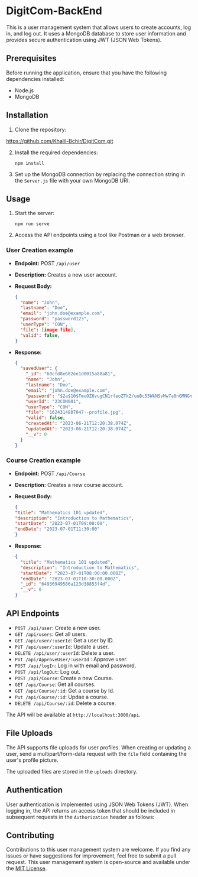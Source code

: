 # DigitCom-BackEnd

This is a user management system that allows users to create accounts, log in, and log out. It uses a MongoDB database to store user information and provides secure authentication using JWT (JSON Web Tokens).

## Prerequisites

Before running the application, ensure that you have the following dependencies installed:

- Node.js
- MongoDB

## Installation

1. Clone the repository:

  https://github.com/Khalil-Bchir/DigitCom.git

2. Install the required dependencies:

   ```
   npm install
   ```

3. Set up the MongoDB connection by replacing the connection string in the `Server.js` file with your own MongoDB URI.

## Usage

1. Start the server:

   ```
   npm run serve
   ```

2. Access the API endpoints using a tool like Postman or a web browser.

### User Creation example

- **Endpoint:** POST `/api/user`
- **Description:** Creates a new user account.
- **Request Body:**

  ```json
  {
    "name": "John",
    "lastname": "Doe",
    "email": "john.doe@example.com",
    "password": "password123",
    "userType": "CON",
    "file": [image file],
    "valid": false,
  }
  ```

- **Response:**

  ```json
  {
    "savedUser": {
      "_id": "60cfd8e682ee1d0015a88a81",
      "name": "John",
      "lastname": "Doe",
      "email": "john.doe@example.com",
      "password": "$2a$10$TmuOZ6vugCN1rfeoZTkZ/uuBc55WkNSvMw7a0nGMNGnOV0qJyWXFm",
      "userId": "23CON001",
      "userType": "CON",
      "file": "1624314807047--profile.jpg",
      "valid": false,
      "createdAt": "2023-06-21T12:20:38.074Z",
      "updatedAt": "2023-06-21T12:20:38.074Z",
      "__v": 0
    }
  }
  ```
### Course Creation example

- **Endpoint:** POST `/api/Course`
- **Description:** Creates a new course account.
- **Request Body:**

  ```json
  {
  "title": "Mathematics 101 updated",
  "description": "Introduction to Mathematics",
  "startDate": "2023-07-01T09:00:00",
  "endDate": "2023-07-01T11:30:00"
  }
  ```

- **Response:**

  ```json
  {
    "title": "Mathematics 101 updated",
    "description": "Introduction to Mathematics",
    "startDate": "2023-07-01T08:00:00.000Z",
    "endDate": "2023-07-01T10:30:00.000Z",
    "_id": "64936949586a123d38853f4d",
    "__v": 0
  }
  ```


## API Endpoints

- `POST /api/user`: Create a new user.
- `GET /api/users`: Get all users.
- `GET /api/user/:userId`: Get a user by ID.
- `PUT /api/user/:userId`: Update a user.
- `DELETE /api/user/:userId`: Delete a user.
- `PUT /api/ApproveUser/:userId` : Approve user.
- `POST /api/logIn`: Log in with email and password.
- `POST /api/logOut`: Log out.
- `POST /api/Course`: Create a new Course.
- `GET /api/Course`: Get all courses.
- `GET /api/Course/:id`: Get a course by Id.
- `Put /api/Course/:id`: Updae a course.
- `DELETE /api/Course/:id`: Delete a course.

The API will be available at `http://localhost:3000/api`.
## File Uploads

The API supports file uploads for user profiles. When creating or updating a user, send a multipart/form-data request with the `file` field containing the user's profile picture.

The uploaded files are stored in the `uploads` directory.

## Authentication

User authentication is implemented using JSON Web Tokens (JWT). When logging in, the API returns an access token that should be included in subsequent requests in the `Authorization` header as follows:



## Contributing

Contributions to this user management system are welcome. If you find any issues or have suggestions for improvement, feel free to submit a pull request.
This user management system is open-source and available under the [MIT License](https://opensource.org/licenses/MIT).

